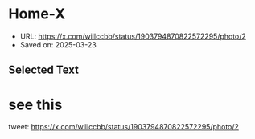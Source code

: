 # Home-X

- URL: https://x.com/willccbb/status/1903794870822572295/photo/2
- Saved on: 2025-03-23

## Selected Text

# see this

tweet: https://x.com/willccbb/status/1903794870822572295/photo/2
